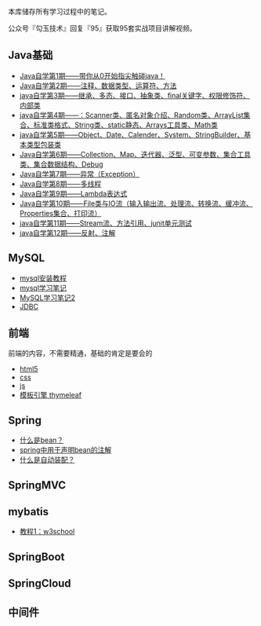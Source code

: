 本库储存所有学习过程中的笔记。

公众号『勾玉技术』回复『95』获取95套实战项目讲解视频。

## Java基础

- [Java自学第1期——带你从0开始指尖触碰java！](https://github.com/Bronya0/first/blob/master/java%E5%9F%BA%E7%A1%80/Java%E8%87%AA%E5%AD%A6%E7%AC%AC1%E6%9C%9F%E2%80%94%E2%80%94%E5%B8%A6%E4%BD%A0%E4%BB%8E0%E5%BC%80%E5%A7%8B%E6%8C%87%E5%B0%96%E8%A7%A6%E7%A2%B0java%EF%BC%81.md)
- [Java自学第2期——注释、数据类型、运算符、方法](https://github.com/Bronya0/first/blob/master/java%E5%9F%BA%E7%A1%80/Java%E8%87%AA%E5%AD%A6%E7%AC%AC2%E6%9C%9F%E2%80%94%E2%80%94%E6%B3%A8%E9%87%8A%E3%80%81%E6%95%B0%E6%8D%AE%E7%B1%BB%E5%9E%8B%E3%80%81%E8%BF%90%E7%AE%97%E7%AC%A6%E3%80%81%E6%96%B9%E6%B3%95.md)
- [java自学第3期——继承、多态、接口、抽象类、final关键字、权限修饰符、内部类](https://github.com/Bronya0/first/blob/master/java%E5%9F%BA%E7%A1%80/java%E8%87%AA%E5%AD%A6%E7%AC%AC3%E6%9C%9F%E2%80%94%E2%80%94%E7%BB%A7%E6%89%BF%E3%80%81%E5%A4%9A%E6%80%81%E3%80%81%E6%8E%A5%E5%8F%A3%E3%80%81%E6%8A%BD%E8%B1%A1%E7%B1%BB%E3%80%81final%E5%85%B3%E9%94%AE%E5%AD%97%E3%80%81%E6%9D%83%E9%99%90%E4%BF%AE%E9%A5%B0%E7%AC%A6%E3%80%81%E5%86%85%E9%83%A8%E7%B1%BB(2).md)
- [java自学第4期——：Scanner类、匿名对象介绍、Random类、ArrayList集合、标准类格式、String类、static静态、Arrays工具类、Math类](https://github.com/Bronya0/first/blob/master/java%E5%9F%BA%E7%A1%80/java%E8%87%AA%E5%AD%A6%E7%AC%AC4%E6%9C%9F%E2%80%94%E2%80%94%EF%BC%9AScanner%E7%B1%BB%E3%80%81%E5%8C%BF%E5%90%8D%E5%AF%B9%E8%B1%A1%E4%BB%8B%E7%BB%8D%E3%80%81Random%E7%B1%BB%E3%80%81ArrayList%E9%9B%86%E5%90%88%E3%80%81%E6%A0%87%E5%87%86%E7%B1%BB%E6%A0%BC%E5%BC%8F%E3%80%81String%E7%B1%BB%E3%80%81static%E9%9D%99%E6%80%81%E3%80%81Arrays%E5%B7%A5%E5%85%B7%E7%B1%BB%E3%80%81Math%E7%B1%BB(1).md)
- [java自学第5期——Object、Date、Calender、System、StringBuilder、基本类型包装类](https://github.com/Bronya0/first/blob/master/java%E5%9F%BA%E7%A1%80/java%E8%87%AA%E5%AD%A6%E7%AC%AC5%E6%9C%9F%E2%80%94%E2%80%94Object%E3%80%81Date%E3%80%81Calender%E3%80%81System%E3%80%81StringBuilder%E3%80%81%E5%9F%BA%E6%9C%AC%E7%B1%BB%E5%9E%8B%E5%8C%85%E8%A3%85%E7%B1%BB.md)
- [Java自学第6期——Collection、Map、迭代器、泛型、可变参数、集合工具类、集合数据结构、Debug](https://github.com/Bronya0/first/blob/master/java%E5%9F%BA%E7%A1%80/Java%E8%87%AA%E5%AD%A6%E7%AC%AC6%E6%9C%9F%E2%80%94%E2%80%94Collection%E3%80%81Map%E3%80%81%E8%BF%AD%E4%BB%A3%E5%99%A8%E3%80%81%E6%B3%9B%E5%9E%8B%E3%80%81%E5%8F%AF%E5%8F%98%E5%8F%82%E6%95%B0%E3%80%81%E9%9B%86%E5%90%88%E5%B7%A5%E5%85%B7%E7%B1%BB%E3%80%81%E9%9B%86%E5%90%88%E6%95%B0%E6%8D%AE%E7%BB%93%E6%9E%84%E3%80%81Debug.md)
- [Java自学第7期——异常（Exception）](https://github.com/Bronya0/first/blob/master/java%E5%9F%BA%E7%A1%80/Java%E8%87%AA%E5%AD%A6%E7%AC%AC7%E6%9C%9F%E2%80%94%E2%80%94%E5%BC%82%E5%B8%B8%EF%BC%88Exception%EF%BC%89.md)
- [Java自学第8期——多线程](https://github.com/Bronya0/first/blob/master/java%E5%9F%BA%E7%A1%80/Java%E8%87%AA%E5%AD%A6%E7%AC%AC8%E6%9C%9F%E2%80%94%E2%80%94%E5%A4%9A%E7%BA%BF%E7%A8%8B.md)
- [Java自学第9期——Lambda表达式](https://github.com/Bronya0/first/blob/master/java%E5%9F%BA%E7%A1%80/Java%E8%87%AA%E5%AD%A6%E7%AC%AC9%E6%9C%9F%E2%80%94%E2%80%94Lambda%E8%A1%A8%E8%BE%BE%E5%BC%8F.md)
- [Java自学第10期——File类与IO流（输入输出流、处理流、转换流、缓冲流、Properties集合、打印流）](https://github.com/Bronya0/first/blob/master/java%E5%9F%BA%E7%A1%80/Java%E8%87%AA%E5%AD%A6%E7%AC%AC10%E6%9C%9F%E2%80%94%E2%80%94File%E7%B1%BB%E4%B8%8EIO%E6%B5%81%EF%BC%88%E8%BE%93%E5%85%A5%E8%BE%93%E5%87%BA%E6%B5%81%E3%80%81%E5%A4%84%E7%90%86%E6%B5%81%E3%80%81%E8%BD%AC%E6%8D%A2%E6%B5%81%E3%80%81%E7%BC%93%E5%86%B2%E6%B5%81%E3%80%81Properties%E9%9B%86%E5%90%88%E3%80%81%E6%89%93%E5%8D%B0%E6%B5%81%EF%BC%89.md)
- [java自学第11期——Stream流、方法引用、junit单元测试](https://github.com/Bronya0/first/blob/master/java%E5%9F%BA%E7%A1%80/java%E5%9F%BA%E7%A1%80%E7%AC%AC11%E6%9C%9F%E2%80%94%E2%80%94Stream%E6%B5%81%E3%80%81%E6%96%B9%E6%B3%95%E5%BC%95%E7%94%A8%E3%80%81junit%E5%8D%95%E5%85%83%E6%B5%8B%E8%AF%95.md)
- [java自学第12期——反射、注解](https://github.com/Bronya0/first/blob/master/java%E5%9F%BA%E7%A1%80/java%E5%9F%BA%E7%A1%80%E7%AC%AC12%E6%9C%9F%E2%80%94%E2%80%94%E5%8F%8D%E5%B0%84%E3%80%81%E6%B3%A8%E8%A7%A3.md)

## MySQL

* [mysql安装教程](https://github.com/Bronya0/first/blob/master/%E6%95%B0%E6%8D%AE%E5%BA%93/mysql%208.0.18%20%E5%B0%8F%E7%99%BD%E5%AE%89%E8%A3%85%E6%95%99%E7%A8%8B.md)
* [mysql学习笔记](https://github.com/Bronya0/first/blob/master/%E6%95%B0%E6%8D%AE%E5%BA%93/mysql%E5%AD%A6%E4%B9%A0%E7%AC%94%E8%AE%B0.md)
* [MySQL学习笔记2](https://github.com/Bronya0/first/blob/master/%E6%95%B0%E6%8D%AE%E5%BA%93/MySQL%E5%AD%A6%E4%B9%A0%E7%AC%94%E8%AE%B02.md)
* [JDBC](https://github.com/Bronya0/first/blob/master/%E6%95%B0%E6%8D%AE%E5%BA%93/JDBC.md)

## 前端

前端的内容，不需要精通，基础的肯定是要会的

* [html5](https://www.runoob.com/html/html5-intro.html)
* [css](https://www.runoob.com/css/css-tutorial.html)
* [js](https://www.runoob.com/js/js-tutorial.html)
* [模板引擎 thymeleaf](https://www.cnblogs.com/iceb/p/9212484.html)

## Spring
* [什么是bean？](https://www.awaimai.com/2596.html)
* [spring中用于声明bean的注解](https://blog.csdn.net/weixin_42078760/article/details/106628714)
* [什么是自动装配？](https://www.cnblogs.com/bear7/p/12531016.html)


## SpringMVC

## mybatis
* [教程1：w3school](https://www.w3cschool.cn/mybatis/)

## SpringBoot



## SpringCloud



## 中间件




